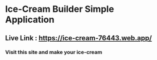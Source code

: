 # Ice-Cream Builder Simple Application

## Live Link : https://ice-cream-76443.web.app/

### Visit this site and make your ice-cream
